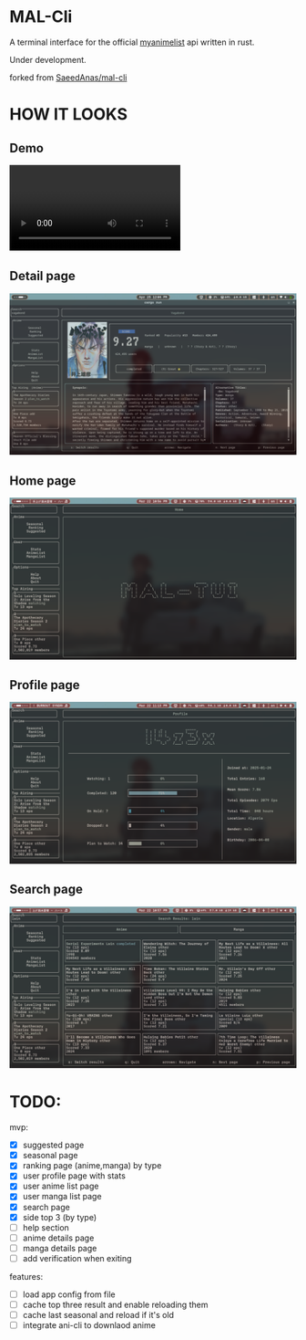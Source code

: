 # MAL-Cli

A terminal interface for the official [myanimelist](https://myanimelist.net/) api written in rust.

Under development.

forked from [SaeedAnas/mal-cli](https://github.com/SaeedAnas/mal-cli)

# HOW IT LOOKS
## Demo
![demo](./assets/mal-tui-demo.mp4)
## Detail page
![demo](./assets/mal-tui-manga-details-page.png)
## Home page
![home](./assets/mal-tui-home-screenshot-01.png)
## Profile page
![profile](./assets/mal-tui-profile-screenshot-03.png)
## Search page
![search](./assets/mal-tui-search-screenshot-02.png)

# TODO:
mvp:
- [x] suggested page
- [x] seasonal page 
- [x] ranking page (anime,manga) by type 
- [x] user profile page with stats
- [x] user anime list page
- [x] user manga list page
- [x] search page
- [x] side top 3 (by type)
- [ ] help section
- [ ] anime details page
- [ ] manga details page
- [ ] add verification when exiting

features:
- [ ] load app config from file
- [ ] cache top three result and enable reloading them
- [ ] cache last seasonal and reload if it's old
- [ ] integrate ani-cli to downlaod anime 
